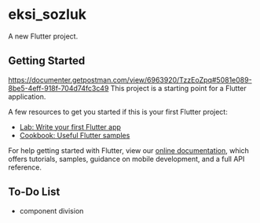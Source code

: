# eksi_sozluk

A new Flutter project.

## Getting Started
https://documenter.getpostman.com/view/6963920/TzzEoZpq#5081e089-8be5-4eff-918f-704d74fc3c49
This project is a starting point for a Flutter application.

A few resources to get you started if this is your first Flutter project:

- [Lab: Write your first Flutter app](https://flutter.dev/docs/get-started/codelab)
- [Cookbook: Useful Flutter samples](https://flutter.dev/docs/cookbook)

For help getting started with Flutter, view our
[online documentation](https://flutter.dev/docs), which offers tutorials,
samples, guidance on mobile development, and a full API reference.

## To-Do List
* component division

